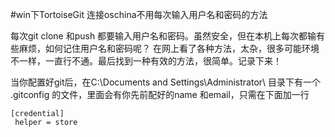 #win下TortoiseGit 连接oschina不用每次输入用户名和密码的方法

每次git clone 和push 都要输入用户名和密码。虽然安全，但在本机上每次都输有些麻烦，如何记住用户名和密码呢？
在网上看了各种方法，太杂，很多可能环境不一样，一直行不通。最后找到一种有效的方法，很简单。记录下来！

当你配置好git后，在C:\Documents and Settings\Administrator\ 目录下有一个 .gitconfig 的文件，里面会有你先前配好的name 和email，只需在下面加一行

```git
[credential]
 helper = store
```
